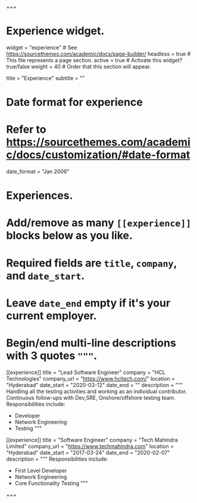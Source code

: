 +++
# Experience widget.
widget = "experience"  # See https://sourcethemes.com/academic/docs/page-builder/
headless = true  # This file represents a page section.
active = true  # Activate this widget? true/false
weight = 40  # Order that this section will appear.

title = "Experience"
subtitle = ""

# Date format for experience
#   Refer to https://sourcethemes.com/academic/docs/customization/#date-format
date_format = "Jan 2006"

# Experiences.
#   Add/remove as many `[[experience]]` blocks below as you like.
#   Required fields are `title`, `company`, and `date_start`.
#   Leave `date_end` empty if it's your current employer.
#   Begin/end multi-line descriptions with 3 quotes `"""`.
[[experience]]
  title = "Lead Software Engineer"
  company = "HCL Technologies"
  company_url = "https://www.hcltech.com/"
  location = "Hyderabad"
  date_start = "2020-03-12"
  date_end = ""
  description = """ Handling all the testing activities and working as an individual contributor. Continuous follow-ups with Dev,SRE, Onshore/offshore testing team.
  Responsibilities include:
  
  * Developer
  * Network Engineering
  * Testing
  """

[[experience]]
  title = "Software Engineer"
  company = "Tech Mahindra Limited"
  company_url = "https://www.techmahindra.com"
  location = "Hyderabad"
  date_start = "2017-03-24"
  date_end = "2020-02-07"
  description = """
  Responsibilities include:

  * First Level Developer
  * Network Engineering
  * Core Functionality Testing
  """

+++
